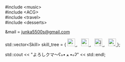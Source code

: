 
#include \<music> <br>
#include \<ACG> <br>
#include \<travel> <br>
#include \<desserts> <br>

&mail = junka5500s@gmail.com

std::vector\<Skill\> skill_tree = {
<a href="https://cplusplus.com/" target="_blank">
  <img src="https://github.com/junka030/junka030/assets/79078532/92c6f702-4dd2-44ff-a64b-ae060af142b1" alt="cpp_logo" width="25" height="25"/>
</a>,&nbsp;&nbsp; 
<a href="https://www.python.org/" target="_blank">
  <img src="https://github.com/junka030/junka030/assets/79078532/335f8fe9-0a83-412d-b671-1920df077346" alt="py_logo" width="25" height="25"/>
</a>,&nbsp;&nbsp;
<a href="https://developer.mozilla.org/en-US/docs/Web/JavaScript" target="_blank">
  <img src="https://github.com/junka030/junka030/assets/79078532/f00b8c8f-e29d-4905-ae21-f2f5b88464bb" alt="js_logo" width="25" height="25"/>
</a>,&nbsp;&nbsp;
<a href="https://www.mysql.com/" target="_blank">
  <img src="https://github.com/junka030/junka030/assets/79078532/6ddd5238-79e9-4bd0-8709-41a88bf388ab" alt="sql_logo" width="25" height="25"/>
</a>
};

std::cout << "よろしクマ～ʕ๑• ﻌ •๑ʔ" << std::endl;

<!---
jkzwww/jkzwww is a ✨ special ✨ repository because its `README.md` (this file) appears on your GitHub profile.
You can click the Preview link to take a look at your changes.
--->

